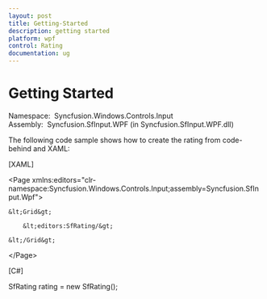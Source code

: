 ```yaml
---
layout: post
title: Getting-Started
description: getting started
platform: wpf
control: Rating
documentation: ug
---
```


# Getting Started

Namespace:  Syncfusion.Windows.Controls.Input
Assembly:  Syncfusion.SfInput.WPF (in Syncfusion.SfInput.WPF.dll) 

The following code sample shows how to create the rating from code-behind and XAML:

[XAML]



&lt;Page xmlns:editors="clr-namespace:Syncfusion.Windows.Controls.Input;assembly=Syncfusion.SfInput.Wpf"&gt;



    &lt;Grid&gt;

        &lt;editors:SfRating/&gt;           

    &lt;/Grid&gt;

&lt;/Page&gt;



[C#]

SfRating rating = new SfRating();




